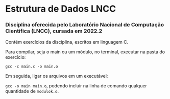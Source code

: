 # Estrutura de Dados LNCC
### Disciplina oferecida pelo Laboratório Nacional de Computação Científica (LNCC), cursada em 2022.2

Contém exercícios da disciplina, escritos em linguagem C.

Para compilar, seja o main ou um módulo, no terminal, executar na pasta do exercício:

`gcc -c main.c -o main.o`

Em seguida, ligar os arquivos em um executável:

`gcc -o main main.o`, podendo incluir na linha de comando qualquer quantidade de `modulok.o`.
